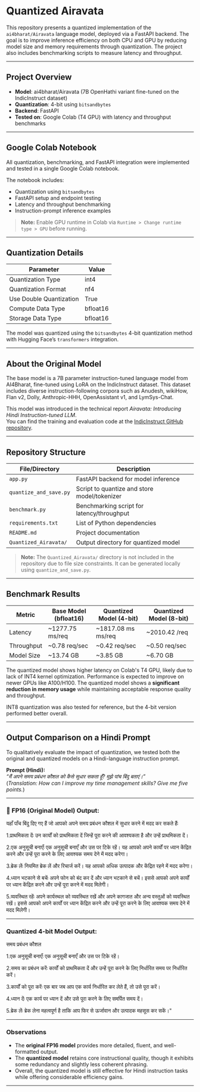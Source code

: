 # Quantized Airavata

This repository presents a quantized implementation of the `ai4bharat/Airavata` language model, deployed via a FastAPI backend. The goal is to improve inference efficiency on both CPU and GPU by reducing model size and memory requirements through quantization. The project also includes benchmarking scripts to measure latency and throughput.

---

## Project Overview

- **Model**: ai4bharat/Airavata (7B OpenHathi variant fine-tuned on the IndicInstruct dataset)  
- **Quantization**: 4-bit using `bitsandbytes`  
- **Backend**: FastAPI  
- **Tested on**: Google Colab (T4 GPU) with latency and throughput benchmarks

---
## Google Colab Notebook

All quantization, benchmarking, and FastAPI integration were implemented and tested in a single Google Colab notebook.


The notebook includes:
- Quantization using `bitsandbytes`
- FastAPI setup and endpoint testing
- Latency and throughput benchmarking
- Instruction-prompt inference examples

> **Note:** Enable GPU runtime in Colab via `Runtime > Change runtime type > GPU` before running.

---
## Quantization Details

| Parameter                | Value     |
|--------------------------|-----------|
| Quantization Type        | int4      |
| Quantization Format      | nf4       |
| Use Double Quantization  | True      |
| Compute Data Type        | bfloat16  |
| Storage Data Type        | bfloat16  |

The model was quantized using the `bitsandbytes` 4-bit quantization method with Hugging Face’s `transformers` integration.

---

## About the Original Model

The base model is a 7B parameter instruction-tuned language model from AI4Bharat, fine-tuned using LoRA on the IndicInstruct dataset. This dataset includes diverse instruction-following corpora such as Anudesh, wikiHow, Flan v2, Dolly, Anthropic-HHH, OpenAssistant v1, and LymSys-Chat.

This model was introduced in the technical report *Airavata: Introducing Hindi Instruction-tuned LLM*.  
You can find the training and evaluation code at the [IndicInstruct GitHub repository](https://github.com/AI4Bharat/IndicInstruct).

---

## Repository Structure

| File/Directory            | Description                                   |
|---------------------------|-----------------------------------------------|
| `app.py`                  | FastAPI backend for model inference           |
| `quantize_and_save.py`    | Script to quantize and store model/tokenizer  |
| `benchmark.py`            | Benchmarking script for latency/throughput    |
| `requirements.txt`        | List of Python dependencies                   |
| `README.md`               | Project documentation                         |
| `Quantized_Airavata/`     | Output directory for quantized model          |

> **Note:** The `Quantized_Airavata/` directory is not included in the repository due to file size constraints. It can be generated locally using `quantize_and_save.py`.

---

## Benchmark Results


| Metric       | Base Model (bfloat16) | Quantized Model (4-bit) | Quantized Model (8-bit) |
|--------------|-------------------|--------------------------|--------------------------|
| Latency      | ~1277.75 ms/req   | ~1817.08 ms ms/req          | ~2010.42 /req          |
| Throughput   | ~0.78 req/sec     | ~0.42 req/sec            | ~0.50 req/sec            |
| Model Size   | ~13.74 GB         | ~3.85 GB                 | ~6.70 GB                 |

The quantized model shows higher latency on Colab's T4 GPU, likely due to lack of INT4 kernel optimization. Performance is expected to improve on newer GPUs like A100/H100.
The quantized model shows a **significant reduction in memory usage** while maintaining acceptable response quality and throughput.

INT8 quantization was also tested for reference, but the 4-bit version performed better overall.

---

## Output Comparison on a Hindi Prompt

To qualitatively evaluate the impact of quantization, we tested both the original and quantized models on a Hindi-language instruction prompt.

**Prompt (Hindi):**  
*“मैं अपने समय प्रबंधन कौशल को कैसे सुधार सकता हूँ? मुझे पांच बिंदु बताएं।”*  
(*Translation: How can I improve my time management skills? Give me five points.*)

---

### 🔷 FP16 (Original Model) Output:


यहाँ पाँच बिंदु दिए गए हैं जो आपको अपने समय प्रबंधन कौशल में सुधार करने में मदद कर सकते हैंः

1.प्राथमिकता देंः उन कार्यों को प्राथमिकता दें जिन्हें पूरा करने की आवश्यकता है और उन्हें प्राथमिकता दें।

2.एक अनुसूची बनाएँः एक अनुसूची बनाएँ और उस पर टिके रहें। यह आपको अपने कार्यों पर ध्यान केंद्रित करने और उन्हें पूरा करने के लिए आवश्यक समय देने में मदद करेगा।

3.ब्रेक लेंः नियमित ब्रेक लें और रिचार्ज करें। यह आपको अधिक उत्पादक और केंद्रित रहने में मदद करेगा।

4.ध्यान भटकाने से बचेंः अपने फोन को बंद कर दें और ध्यान भटकाने से बचें। इससे आपको अपने कार्यों पर ध्यान केंद्रित करने और उन्हें पूरा करने में मदद मिलेगी।

5.व्यवस्थित रहेंः अपने कार्यस्थल को व्यवस्थित रखें और अपने कागजात और अन्य वस्तुओं को व्यवस्थित रखें। इससे आपको अपने कार्यों पर ध्यान केंद्रित करने और उन्हें पूरा करने के लिए आवश्यक समय देने में मदद मिलेगी।

---

###  Quantized 4-bit Model Output:
समय प्रबंधन कौशल

1.एक अनुसूची बनाएँः एक अनुसूची बनाएँ और उस पर टिके रहें।

2.समय का प्रबंधन करेंः कार्यों को प्राथमिकता दें और उन्हें पूरा करने के लिए निर्धारित समय पर निर्धारित करें।

3.कार्यों को पूरा करेंः एक बार जब आप एक कार्य निर्धारित कर लेते हैं, तो उसे पूरा करें।

4.ध्यान देंः एक कार्य पर ध्यान दें और उसे पूरा करने के लिए समर्पित समय दें।

5.ब्रेक लेंः ब्रेक लेना महत्वपूर्ण है ताकि आप फिर से ऊर्जावान और उत्पादक महसूस कर सकें।"

---


### Observations

- The **original FP16 model** provides more detailed, fluent, and well-formatted output.
- The **quantized model** retains core instructional quality, though it exhibits some redundancy and slightly less coherent phrasing.
- Overall, the quantized model is still effective for Hindi instruction tasks while offering considerable efficiency gains.

---



